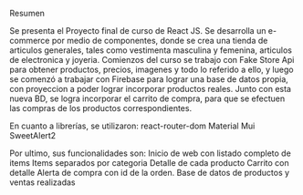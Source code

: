 Resumen 

Se presenta el Proyecto final de curso de React JS. Se desarrolla un e-commerce por medio de componentes, donde se crea una tienda de articulos generales, tales como vestimenta masculina y femenina, articulos de electronica y joyeria.
Comienzos del curso se trabajo con Fake Store Api para obtener productos, precios, imagenes y todo lo referido a ello, y luego se comenzó a trabajar con Firebase para lograr una base de datos propia, con proyeccion a poder lograr incorporar productos reales. Junto con esta nueva BD, se logra incorporar el carrito de compra, para que se efectuen las compras de los productos correspondientes.

En cuanto a librerías, se utilizaron:
react-router-dom
Material Mui
SweetAlert2

Por ultimo, sus funcionalidades son:
Inicio de web con listado completo de items
Items separados por categoria
Detalle de cada producto
Carrito con detalle
Alerta de compra con id de la orden.
Base de datos de productos y ventas realizadas